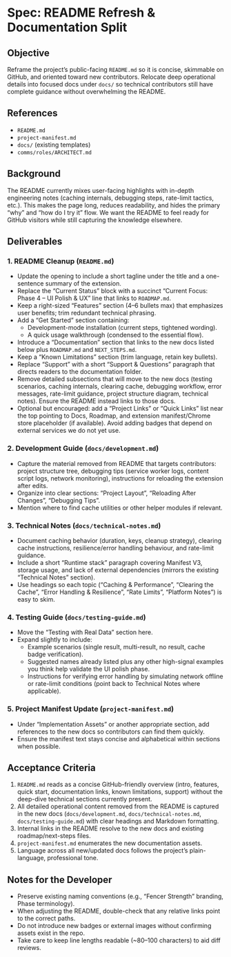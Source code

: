 # Spec: README Refresh & Documentation Split

## Objective
Reframe the project’s public-facing `README.md` so it is concise, skimmable on GitHub, and oriented toward new contributors. Relocate deep operational details into focused docs under `docs/` so technical contributors still have complete guidance without overwhelming the README.

## References
- `README.md`
- `project-manifest.md`
- `docs/` (existing templates)
- `comms/roles/ARCHITECT.md`

## Background
The README currently mixes user-facing highlights with in-depth engineering notes (caching internals, debugging steps, rate-limit tactics, etc.). This makes the page long, reduces readability, and hides the primary “why” and “how do I try it” flow. We want the README to feel ready for GitHub visitors while still capturing the knowledge elsewhere.

## Deliverables

### 1. README Cleanup (`README.md`)
- Update the opening to include a short tagline under the title and a one-sentence summary of the extension.
- Replace the “Current Status” block with a succinct “Current Focus: Phase 4 – UI Polish & UX” line that links to `ROADMAP.md`.
- Keep a right-sized “Features” section (4–6 bullets max) that emphasizes user benefits; trim redundant technical phrasing.
- Add a “Get Started” section containing:
  - Development-mode installation (current steps, tightened wording).
  - A quick usage walkthrough (condensed to the essential flow).
- Introduce a “Documentation” section that links to the new docs listed below plus `ROADMAP.md` and `NEXT_STEPS.md`.
- Keep a “Known Limitations” section (trim language, retain key bullets).
- Replace “Support” with a short “Support & Questions” paragraph that directs readers to the documentation folder.
- Remove detailed subsections that will move to the new docs (testing scenarios, caching internals, clearing cache, debugging workflow, error messages, rate-limit guidance, project structure diagram, technical notes). Ensure the README instead links to those docs.
- Optional but encouraged: add a “Project Links” or “Quick Links” list near the top pointing to Docs, Roadmap, and extension manifest/Chrome store placeholder (if available). Avoid adding badges that depend on external services we do not yet use.

### 2. Development Guide (`docs/development.md`)
- Capture the material removed from README that targets contributors: project structure tree, debugging tips (service worker logs, content script logs, network monitoring), instructions for reloading the extension after edits.
- Organize into clear sections: “Project Layout”, “Reloading After Changes”, “Debugging Tips”.
- Mention where to find cache utilities or other helper modules if relevant.

### 3. Technical Notes (`docs/technical-notes.md`)
- Document caching behavior (duration, keys, cleanup strategy), clearing cache instructions, resilience/error handling behaviour, and rate-limit guidance.
- Include a short “Runtime stack” paragraph covering Manifest V3, storage usage, and lack of external dependencies (mirrors the existing “Technical Notes” section).
- Use headings so each topic (“Caching & Performance”, “Clearing the Cache”, “Error Handling & Resilience”, “Rate Limits”, “Platform Notes”) is easy to skim.

### 4. Testing Guide (`docs/testing-guide.md`)
- Move the “Testing with Real Data” section here.
- Expand slightly to include:
  - Example scenarios (single result, multi-result, no result, cache badge verification).
  - Suggested names already listed plus any other high-signal examples you think help validate the UI polish phase.
  - Instructions for verifying error handling by simulating network offline or rate-limit conditions (point back to Technical Notes where applicable).

### 5. Project Manifest Update (`project-manifest.md`)
- Under “Implementation Assets” or another appropriate section, add references to the new docs so contributors can find them quickly.
- Ensure the manifest text stays concise and alphabetical within sections when possible.

## Acceptance Criteria
1. `README.md` reads as a concise GitHub-friendly overview (intro, features, quick start, documentation links, known limitations, support) without the deep-dive technical sections currently present.
2. All detailed operational content removed from the README is captured in the new docs (`docs/development.md`, `docs/technical-notes.md`, `docs/testing-guide.md`) with clear headings and Markdown formatting.
3. Internal links in the README resolve to the new docs and existing roadmap/next-steps files.
4. `project-manifest.md` enumerates the new documentation assets.
5. Language across all new/updated docs follows the project’s plain-language, professional tone.

## Notes for the Developer
- Preserve existing naming conventions (e.g., “Fencer Strength” branding, Phase terminology).
- When adjusting the README, double-check that any relative links point to the correct paths.
- Do not introduce new badges or external images without confirming assets exist in the repo.
- Take care to keep line lengths readable (~80–100 characters) to aid diff reviews.
